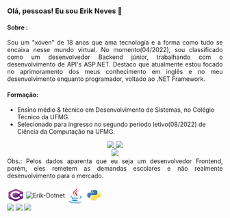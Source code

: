 ###  Olá, pessoas! Eu sou Erik Neves 👋

#### Sobre :
<div align="justify"> 
Sou um "xóven" de 18 anos que ama tecnologia e a forma como tudo se encaixa nesse mundo virtual. 
No momento(04/2022), sou classificado como um desenvolvedor Backend júnior, trabalhando com o desenvolvimento de API's ASP.NET.
Destaco que atualmente estou focado no aprimoramento dos meus conhecimento em inglês e no meu desenvolvimento enquanto programador, voltado ao .NET Framework.
</div> 

#### Formação:
- Ensino médio & técnico em Desenvolvimento de Sistemas, no Colégio Técnico da UFMG.
- Selecionado para ingresso no segundo período letivo(08/2022) de Ciência da Computação na UFMG.

<!-- #### Certificados online: calma que ta saindo já já--> 


<div align="center">
  <a href="https://github.com/erikneves04">
    <img height="180em" src="https://github-readme-stats.vercel.app/api?username=erikneves04&show_icons=true&theme=dracula&include_all_commits=true&count_private=true"/>
    <img height="180em" src="https://github-readme-stats.vercel.app/api/top-langs/?username=erikneves04&layout=compact&langs_count=7&theme=dracula"/>
    </br>
    <img height="180em" src="http://github-readme-streak-stats.herokuapp.com?user=erikneves04&theme=dracula&date_format=j%20M%5B%20Y%5D"/>
  </a>
</div>

<div align="justify"> 
Obs.: Pelos dados aparenta que eu seja um desenvolvedor Frontend, porém, eles remetem as demandas escolares e não realmente desenvolvimento para o mercado.
</div> 
  
<div style="display: inline_block"><br> 
  <img align="center" alt="Erik-Csharp" height="30" width="40" src="https://raw.githubusercontent.com/devicons/devicon/master/icons/csharp/csharp-original.svg">
  <img align="center" alt="Erik-Dotnet" height="30" width="40" src="https://upload.wikimedia.org/wikipedia/commons/thumb/e/ee/.NET_Core_Logo.svg/1200px-.NET_Core_Logo.svg.png">
  <img align="center" alt="Erik-Java" height="40" width="40" src="https://raw.githubusercontent.com/devicons/devicon/master/icons/java/java-original.svg">
  <img align="center" alt="Erik-Python" height="30" width="40" src="https://raw.githubusercontent.com/devicons/devicon/master/icons/python/python-original.svg">
</div>
  
<div> 
    <a href="https://instagram.com/erik_neves/" target="_blank"><img src="https://img.shields.io/badge/-Instagram-%23E4405F?style=for-the-badge&logo=instagram&logoColor=white" target="_blank"></a>
    <a href = "mailto:erikrrn04@gmail.com"><img src="https://img.shields.io/badge/-Gmail-%23333?style=for-the-badge&logo=gmail&logoColor=white" target="_blank"></a>
    <a href="https://www.linkedin.com/in/erik-neves/" target="_blank"><img src="https://img.shields.io/badge/-LinkedIn-%230077B5?style=for-the-badge&logo=linkedin&logoColor=white" target="_blank"></a> 
</div>

<!-- 
-> Opa, caso esteja vendo isso, eu possuo conhecimentos básicos nessas linguagens e consigo desenvolver bem, entretanto, não me sinto confortável e preparado
o suficiente citá-las nesse cenário... Eventualmente elas iram aparecer junto as demais.

  <img align="center" alt="Erik-Js" height="30" width="40" src="https://raw.githubusercontent.com/devicons/devicon/master/icons/javascript/javascript-plain.svg">
  <img align="center" alt="Erik-HTML" height="30" width="40" src="https://raw.githubusercontent.com/devicons/devicon/master/icons/html5/html5-original.svg">
  <img align="center" alt="Erik-CSS" height="30" width="40" src="https://raw.githubusercontent.com/devicons/devicon/master/icons/css3/css3-original.svg">
  

-->
